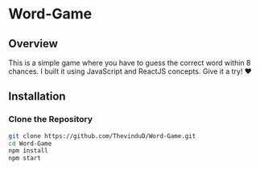 # Word-Game

## Overview

This is a simple game where you have to guess the correct word within 8 chances. I built it using JavaScript and ReactJS concepts. Give it a try! ❤️

## Installation
### Clone the Repository
```bash
git clone https://github.com/ThevinduD/Word-Game.git
cd Word-Game
npm install
npm start
